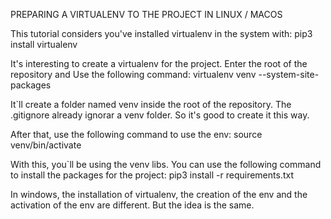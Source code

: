 PREPARING A VIRTUALENV TO THE PROJECT IN LINUX / MACOS

This tutorial considers you've installed virtualenv in the system with:
pip3 install virtualenv 

It's interesting to create a virtualenv for the project. Enter the root of the
repository and Use the following command:
virtualenv venv --system-site-packages

It`ll create a folder named venv inside the root of the repository. The .gitignore
already ignorar a venv folder. So it's good to create it this way.

After that, use the following command to use the env:
source venv/bin/activate

With this, you`ll be using the venv libs. You can use the following command to
install the packages for the project:
pip3 install -r requirements.txt

In windows, the installation of virtualenv, the creation of the env and the
activation of the env are different. But the idea is the same.
